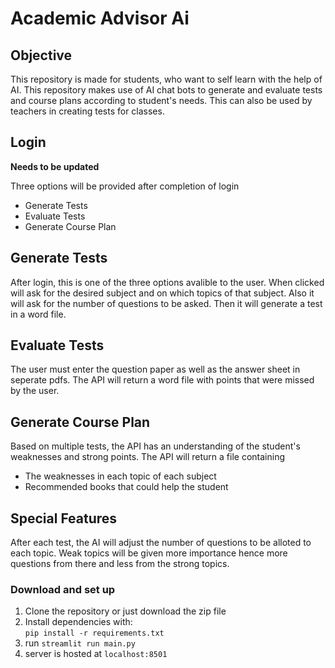 # Academic Advisor Ai

## Objective
This repository is made for students, who want to self learn with the help of AI. This repository makes use of AI chat bots to generate and 
evaluate tests and course plans according to student's needs. This can also be used by teachers in creating tests for classes.

## Login
**Needs to be updated**

Three options will be provided after completion of login
- Generate Tests
- Evaluate Tests
- Generate Course Plan

## Generate Tests
After login, this is one of the three options avalible to the user. 
When clicked will ask for the desired subject and on which topics of that subject. 
Also it will ask for the number of questions to be asked. 
Then it will generate a test in a word file.

## Evaluate Tests
The user must enter the question paper as well as the answer sheet in seperate pdfs. 
The API will return a word file with points that were missed by the user.

## Generate Course Plan
Based on multiple tests, the API has an understanding of the student's weaknesses and strong points. 
The API will return a file containing
- The weaknesses in each topic of each subject
- Recommended books that could help the student

## Special Features
After each test, the AI will adjust the number of questions to be alloted to each topic. 
Weak topics will be given more importance hence more questions from there and less from the strong topics.

### Download and set up
1. Clone the repository or just download the zip file
2. Install dependencies with:  
```pip install -r requirements.txt```
3. run ```streamlit run main.py```
4. server is hosted at ```localhost:8501```
